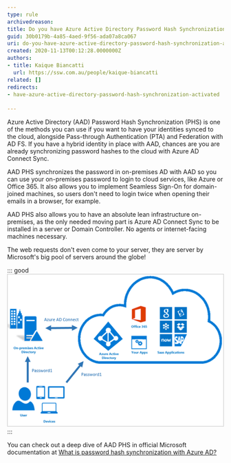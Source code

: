 ```yaml
---
type: rule
archivedreason: 
title: Do you have Azure Active Directory Password Hash Synchronization activated?
guid: 30b0179b-4a85-4aed-9f56-ada07a8ca067
uri: do-you-have-azure-active-directory-password-hash-synchronization-activated
created: 2020-11-13T00:12:28.0000000Z
authors:
- title: Kaique Biancatti
  url: https://ssw.com.au/people/kaique-biancatti
related: []
redirects:
- have-azure-active-directory-password-hash-synchronization-activated

---
```


Azure Active Directory (AAD) Password Hash Synchronization (PHS) is one of the methods you can use if you want to have your identities synced to the cloud, alongside Pass-through Authentication (PTA) and Federation with AD FS.
If you have a hybrid identity in place with AAD, chances are you are already synchronizing password hashes to the cloud with Azure AD Connect Sync.

<!--endintro-->

AAD PHS synchronizes the password in on-premises AD with AAD so you can use your on-premises password to login to cloud services, like Azure or Office 365. It also allows you to implement Seamless Sign-On for domain-joined machines, so users don't need to login twice when opening their emails in a browser, for example.

AAD PHS also allows you to have an absolute lean infrastructure on-premises, as the only needed moving part is Azure AD Connect Sync to be installed in a server or Domain Controller. No agents or internet-facing machines necessary.

The web requests don't even come to your server, they are server by Microsoft's big pool of servers around the globe!

::: good  
![Figure: Good Example – AAD PHS infrastructure workflow](aad-phs.png)  
:::  

You can check out a deep dive of AAD PHS in official Microsoft documentation at [What is password hash synchronization with Azure AD?](https://docs.microsoft.com/en-us/azure/active-directory/hybrid/whatis-phs)
